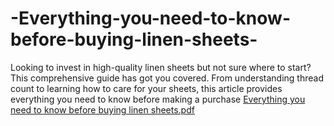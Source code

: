 # -Everything-you-need-to-know-before-buying-linen-sheets-
Looking to invest in high-quality linen sheets but not sure where to start? This comprehensive guide has got you covered. From understanding thread count to learning how to care for your sheets, this article provides everything you need to know before making a purchase
[Everything you need to know before buying linen sheets.pdf](https://github.com/farisahkhan/-Everything-you-need-to-know-before-buying-linen-sheets-/files/10809947/Everything.you.need.to.know.before.buying.linen.sheets.pdf)
